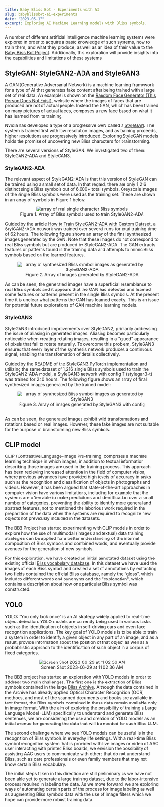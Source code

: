 ```yaml
---
title: Baby Bliss Bot - Experiments with AI
slug: babyblissbot-ai-experiments
date: "2023-05-17"
excerpt: Exploring AI Machine Learning models with Bliss symbols.
---
```

A number of different artificial intelligence machine learning systems were
explored in order to acquire a basic knowledge of such systems, how to train
them, and what they produce, as well as an idea of their value to the
[Baby Bliss Bot Project](/news/2023-04-12-introduction-of-baby-bliss-bot-project).
Additionally, this exploration will provide insights into the capabilities
and limitations of these systems.

## StyleGAN: StyleGAN2-ADA and StyleGAN3

A GAN (Generative Adversarial Network) is a machine learning framework for
a type of AI that generates fake content after being trained with a large set
of real data.  An example is shown on the
[Random Face Generator (This Person Does Not Exist)](https://this-person-does-not-exist.com/en),
website where the images of faces that are produced are not of actual people.
Instead the GAN, which has been trained on many pictures of actual faces,
composes a new face based on what it has learned from its training.

Nvidia has developed a type of a progressive GAN called a [StyleGAN](https://en.wikipedia.org/wiki/StyleGAN).
The system is trained first with low resolution images, and as training
proceeds, higher resolutions are progressively introduced. Exploring StyleGAN
models holds the promise of uncovering new Bliss characters for brainstorming.

There are several versions of StyleGAN.  We investigated two of them:
StyleGAN2-ADA and StyleGAN3.

### StyleGAN2-ADA

The relevant aspect of StyleGAN2-ADA is that this version of StyleGAN can be
trained using a small set of data.  In that regard, there are only 1,216
distinct single Bliss symbols out of 6,000+ total symbols.  Greyscale images
of the single Bliss symbols were used as the training set.  These are shown
in an array of symbols in Figure 1 below.

<figure style="text-align: center;">
<img src="/news/images/StyleGAN2-ADA-reals.png" alt="array of real single
character Bliss symbols">
<figcaption>Figure 1. Array of Bliss symbols used to train StyleGAN2-ADA</figcaption>
</figure>

Guided by the article [How to Train StyleGAN2-ADA with Custom Dataset](https://towardsdatascience.com/how-to-train-stylegan2-ada-with-custom-dataset-dc268ff70544),
a StylGAN2-ADA network was trained over several runs for total training
time of 62 hours.  The following figure shows an array of the final synthesized
images generated by the GAN.  Note that these images do not correspond to real
Bliss symbols but are produced by StyleGAN2-ADA.  The GAN extracts features or
patterns found in the training data and attempts to mimic Bliss symbols based
on the learned features.

<figure style="text-align: center;">
<img src="/news/images/StyleGAN2-ADA-fakes.png" alt="array of synthesized Bliss
symbol images as generated by StyleGAN2-ADA">
<figcaption>Figure 2. Array of images generated by StyleGAN2-ADA</figcaption>
</figure>

As can be seen, the generated images have a superficial resemblance to real
Bliss symbols and it appears that the GAN has detected and learned some features
or patterns present in the single Bliss symbols. At the present time it is
unclear what patterns the GAN has learned exactly.  This is an issue for
potential future explorations of GAN machine learning models.

### StyleGAN3

StyleGAN3 introduced improvements over StyleGAN2, primarily addressing the issue
of aliasing in generated images. Aliasing becomes particularly noticeable when
creating rotating images, resulting in a "glued" appearance of pixels that fail
to rotate naturally. To overcome this problem, StyleGAN3 ensures that every layer
of the synthesis network produces a continuous signal, enabling the transformation
of details collectively.

Guided by the README of [the StyleGAN3 PyTorch implementation](https://github.com/NVlabs/stylegan3)
and utilizing the same dataset of 1,216 single Bliss symbols used to train the
StyleGAN2-ADA model, a StyleGAN3 network with config T (stylegan3-t) was trained
for 240 hours. The following figure shows an array of final synthesized images
generated by the trained model:

<figure style="text-align: center;">
<img src="/news/images/StyleGAN3-fakes.png" alt="array of synthesized Bliss
symbol images as generated by StyleGAN3">
<figcaption>Figure 3. Array of images generated by StyleGAN3 with config T</figcaption>
</figure>

As can be seen, the generated images exhibit wild transformations and rotations based
on real images. However, these fake images are not suitable for the purpose of
brainstorming new Bliss symbols.

## CLIP model

CLIP (Contrastive Language–Image Pre-training) comprises a machine learning
technique in which images, in addition to textual information describing those
images are used in the training process. This approach has been recieving
increased attention in the field of computer vision, where previous advances
have provided high levels of accuracy in tasks such as the recognition and
classification of objects in photographs and videos. However, it has been argued
that state-of-the-art approaches in computer vision have various limitations,
including for example that the systems are often able to make predictions and
identification over a small number of categories, preventing the ability to
identify more general and abstract features, not to mentioned the laborious work
required in the preparation of the data when the systems are required to
recognize new objects not previously included in the datasets.

The BBB Project has started experimenting with CLIP models in order to explore
how the use of multimodal (images and textual) data training strategies can be
applied for a better understanding of the internal composition of Bliss symbols
and combined words, and eventually provide avenues for the generation of new
symbols.

For this exploration, we have created an initial annotated dataset using the
existing official [Bliss vocabulary database](https://www.blissymbolics.org/index.php/symbol-files).
In this dataset we have used the images of each Bliss symbol and created a set
of annotations by extracting two fields contained the official Bliss database,
namely the “gloss”, which includes different words and synonyms and the
"explanation", which contains a description about how one particular Bliss
symbol was constructed.

## YOLO

YOLO: "You only look once" is an AI strategy widely applied to real-time object
detection. YOLO models are currently being used in various tasks such as the
identification of objects in self-driving cars and even face recognition
applications. The key goal of YOLO models is to be able to train a system in
order to identify a given object in any part of an image, and as a result,
provide information about the position of that object as well as a
probabilistic approach to the identification of such object in a corpus of
fixed categories.

<figure style="text-align: center;">
<img src="https://user-images.githubusercontent.com/999407/249845642-5d96f6c6-3d91-4c6d-bb22-ead7e4b86078.png"
alt="Screen Shot 2023-06-29 at 11 02 36 AM">
<figcaption>Screen Shot 2023-06-29 at 11 02 36 AM</figcaption>
</figure>

The BBB project has started an exploration with YOLO models in order to address
two main challenges. The first one is the extraction of Bliss symbols contained
in the large [Bliss Archive](https://archive.org/details/blissymbolics).
Although the data contained in the Archive has already applied Optical Character
Recognition (OCR) methods, and most of the scanned documents and books are
available in text format, the Bliss symbols contained in these data remain
available only in image format. With the aim of exploring the possibility of
training a Large Language Model (LLM) specifically to understand and generate
Bliss sentences, we are considering the use and creation of YOLO models as an
initial avenue for generating the data that will be needed for such Bliss LLM.

The second challenge where we see YOLO models can be useful is in the recognition
of Bliss symbols in everyday life settings. With a real-time Bliss symbol
recognition system that is provided with live images or video of AAC user
interacting with printed Bliss boards, we envision the possibility of assisting
AAC users to communicate with others that do not understand Bliss, such as care
professionals or even family members that may not know certain Bliss vocabulary.

The initial steps taken in this direction are still preliminary as we have not
been able yet to generate a large training dataset, due to the labor-intensive
process required in labeling the data. As we move forward, we are exploring ways
of automating certain parts of the process for image labeling as well as
augmenting Bliss symbols data with the use of image filters which we hope can
provide more robust training data.
